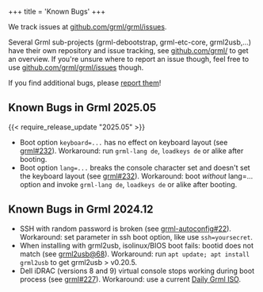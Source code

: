 +++
title = 'Known Bugs'
+++

We track issues at [github.com/grml/grml/issues](https://github.com/grml/grml/issues).

Several Grml sub-projects (grml-debootstrap, grml-etc-core, grml2usb,...) have their own repository and issue tracking, see [github.com/grml/](https://github.com/grml/) to get an overview.
If you're unsure where to report an issue though, feel free to use [github.com/grml/grml/issues](https://github.com/grml/grml/issues) though.

If you find additional bugs, please [report them](/bugs/)!

## Known Bugs in Grml 2025.05
{{< require_release_update "2025.05" >}}

* Boot option `keyboard=...` has no effect on keyboard layout (see [grml#232](https://github.com/grml/grml/issues/232)). Workaround: run `grml-lang de`, `loadkeys de` or alike after booting.
* Boot option `lang=...` breaks the console character set and doesn't set the keyboard layout (see [grml#232](https://github.com/grml/grml/issues/232)). Workaround: boot *without* lang=... option and invoke `grml-lang de`, `loadkeys de` or alike after booting.

## Known Bugs in Grml 2024.12

* SSH with random password is broken (see [grml-autoconfig#22](https://github.com/grml/grml-autoconfig/issues/22)). Workaround: set parameter in ssh boot option, like use `ssh=yoursecret`.
* When installing with grml2usb, isolinux/BIOS boot fails: bootid does not match (see [grml2usb@68](https://github.com/grml/grml2usb/issues/68)). Workaround: run `apt update; apt install grml2usb` to get grml2usb &gt; v0.20.5.
* Dell iDRAC (versions 8 and 9) virtual console stops working during boot process (see [grml#227](https://github.com/grml/grml/issues/227)). Workaround: use a current [Daily Grml ISO](/daily/).
